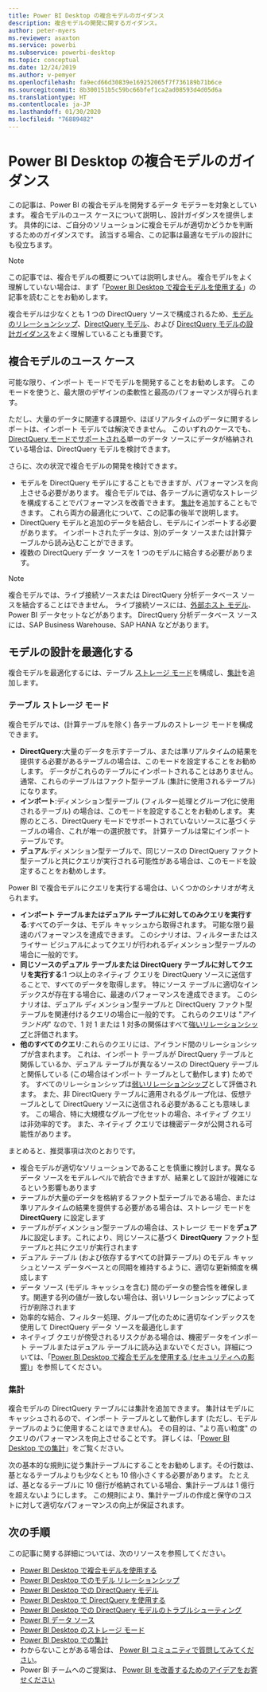 ```yaml
---
title: Power BI Desktop の複合モデルのガイダンス
description: 複合モデルの開発に関するガイダンス。
author: peter-myers
ms.reviewer: asaxton
ms.service: powerbi
ms.subservice: powerbi-desktop
ms.topic: conceptual
ms.date: 12/24/2019
ms.author: v-pemyer
ms.openlocfilehash: fa9ecd66d30839e169252065f7f736189b71b6ce
ms.sourcegitcommit: 8b300151b5c59bc66bfef1ca2ad08593d4d05d6a
ms.translationtype: HT
ms.contentlocale: ja-JP
ms.lasthandoff: 01/30/2020
ms.locfileid: "76889482"
---
```

# <a name="composite-model-guidance-in-power-bi-desktop"></a>Power BI Desktop の複合モデルのガイダンス

この記事は、Power BI の複合モデルを開発するデータ モデラーを対象としています。 複合モデルのユース ケースについて説明し、設計ガイダンスを提供します。 具体的には、ご自分のソリューションに複合モデルが適切かどうかを判断するためのガイダンスです。 該当する場合、この記事は最適なモデルの設計にも役立ちます。

> [!NOTE]
> この記事では、複合モデルの概要については説明しません。 複合モデルをよく理解していない場合は、まず「[Power BI Desktop で複合モデルを使用する](../desktop-composite-models.md)」の記事を読むことをお勧めします。
>
> 複合モデルは少なくとも 1 つの DirectQuery ソースで構成されるため、[モデルのリレーションシップ](../desktop-relationships-understand.md)、[DirectQuery モデル](../desktop-directquery-about.md)、および [DirectQuery モデルの設計ガイダンス](directquery-model-guidance.md)をよく理解していることも重要です。

## <a name="composite-model-use-cases"></a>複合モデルのユース ケース

可能な限り、インポート モードでモデルを開発することをお勧めします。 このモードを使うと、最大限のデザインの柔軟性と最高のパフォーマンスが得られます。

ただし、大量のデータに関連する課題や、ほぼリアルタイムのデータに関するレポートは、インポート モデルでは解決できません。 このいずれのケースでも、[DirectQuery モードでサポートされる](../power-bi-data-sources.md)単一のデータ ソースにデータが格納されている場合は、DirectQuery モデルを検討できます。

さらに、次の状況で複合モデルの開発を検討できます。

- モデルを DirectQuery モデルにすることもできますが、パフォーマンスを向上させる必要があります。 複合モデルでは、各テーブルに適切なストレージを構成することでパフォーマンスを改善できます。 [集計](../desktop-aggregations.md)を追加することもできます。 これら両方の最適化について、この記事の後半で説明します。
- DirectQuery モデルと追加のデータを結合し、モデルにインポートする必要があります。 インポートされたデータは、別のデータ ソースまたは計算テーブルから読み込むことができます。
- 複数の DirectQuery データ ソースを 1 つのモデルに結合する必要があります。

> [!NOTE]
> 複合モデルでは、ライブ接続ソースまたは DirectQuery 分析データベース ソースを結合することはできません。 ライブ接続ソースには、[外部ホスト モデル](../service-datasets-understand.md#external-hosted-models)、Power BI データセットなどがあります。 DirectQuery 分析データベース ソースには、SAP Business Warehouse、SAP HANA などがあります。

## <a name="optimize-model-design"></a>モデルの設計を最適化する

複合モデルを最適化するには、テーブル [ストレージ モード](../desktop-storage-mode.md)を構成し、[集計](../desktop-aggregations.md)を追加します。

### <a name="table-storage-mode"></a>テーブル ストレージ モード

複合モデルでは、(計算テーブルを除く) 各テーブルのストレージ モードを構成できます。

- **DirectQuery**:大量のデータを示すテーブル、または準リアルタイムの結果を提供する必要があるテーブルの場合は、このモードを設定することをお勧めします。 データがこれらのテーブルにインポートされることはありません。 通常、これらのテーブルはファクト型テーブル (集計に使用されるテーブル) になります。
- **インポート**:ディメンション型テーブル (フィルター処理とグループ化に使用されるテーブル) の場合は、このモードを設定することをお勧めします。 実際のところ、DirectQuery モードでサポートされていないソースに基づくテーブルの場合、これが唯一の選択肢です。 計算テーブルは常にインポート テーブルです。
- **デュアル**:ディメンション型テーブルで、同じソースの DirectQuery ファクト型テーブルと共にクエリが実行される可能性がある場合は、このモードを設定することをお勧めします。

Power BI で複合モデルにクエリを実行する場合は、いくつかのシナリオが考えられます。

- **インポート テーブルまたはデュアル テーブルに対してのみクエリを実行する**:すべてのデータは、モデル キャッシュから取得されます。 可能な限り最速のパフォーマンスを達成できます。 このシナリオは、フィルターまたはスライサー ビジュアルによってクエリが行われるディメンション型テーブルの場合に一般的です。
- **同じソースのデュアル テーブルまたは DirectQuery テーブルに対してクエリを実行する**:1 つ以上のネイティブ クエリを DirectQuery ソースに送信することで、すべてのデータを取得します。 特にソース テーブルに適切なインデックスが存在する場合に、最速のパフォーマンスを達成できます。 このシナリオは、デュアル ディメンション型テーブルと DirectQuery ファクト型テーブルを関連付けるクエリの場合に一般的です。 これらのクエリは "_アイランド内_" なので、1 対 1 または 1 対多の関係はすべて[強いリレーションシップ](../desktop-relationships-understand.md#strong-relationships)と評価されます。
- **他のすべてのクエリ**:これらのクエリには、アイランド間のリレーションシップが含まれます。 これは、インポート テーブルが DirectQuery テーブルと関係しているか、デュアル テーブルが異なるソースの DirectQuery テーブルと関係している (この場合はインポート テーブルとして動作します) ためです。 すべてのリレーションシップは[弱いリレーションシップ](../desktop-relationships-understand.md#weak-relationships)として評価されます。 また、非 DirectQuery テーブルに適用されるグループ化は、仮想テーブルとして DirectQuery ソースに送信される必要があることも意味します。 この場合、特に大規模なグループ化セットの場合、ネイティブ クエリは非効率的です。 また、ネイティブ クエリでは機密データが公開される可能性があります。

まとめると、推奨事項は次のとおりです。

- 複合モデルが適切なソリューションであることを慎重に検討します。異なるデータ ソースをモデルレベルで統合できますが、結果として設計が複雑になるという影響もあります
- テーブルが大量のデータを格納するファクト型テーブルである場合、または準リアルタイムの結果を提供する必要がある場合は、ストレージ モードを **DirectQuery** に設定します
- テーブルがディメンション型テーブルの場合は、ストレージ モードを**デュアル**に設定します。これにより、同じソースに基づく **DirectQuery** ファクト型テーブルと共にクエリが実行されます
- デュアル テーブル (および依存するすべての計算テーブル) のモデル キャッシュとソース データベースとの同期を維持するように、適切な更新頻度を構成します
- データ ソース (モデル キャッシュを含む) 間のデータの整合性を確保します。関連する列の値が一致しない場合は、弱いリレーションシップによって行が削除されます
- 効率的な結合、フィルター処理、グループ化のために適切なインデックスを使用して DirectQuery データ ソースを最適化します
- ネイティブ クエリが傍受されるリスクがある場合は、機密データをインポート テーブルまたはデュアル テーブルに読み込まないでください。詳細については、「[Power BI Desktop で複合モデルを使用する (セキュリティへの影響)](../desktop-composite-models.md#security-implications)」を参照してください。

### <a name="aggregations"></a>集計

複合モデルの DirectQuery テーブルには集計を追加できます。 集計はモデルにキャッシュされるので、インポート テーブルとして動作します (ただし、モデル テーブルのように使用することはできません)。 その目的は、"より高い粒度" のクエリのパフォーマンスを向上させることです。 詳しくは、「[Power BI Desktop での集計](../desktop-aggregations.md)」をご覧ください。

次の基本的な規則に従う集計テーブルにすることをお勧めします。その行数は、基となるテーブルよりも少なくとも 10 倍小さくする必要があります。 たとえば、基となるテーブルに 10 億行が格納されている場合、集計テーブルは 1 億行を超えないようにします。 この規則により、集計テーブルの作成と保守のコストに対して適切なパフォーマンスの向上が保証されます。

## <a name="next-steps"></a>次の手順

この記事に関する詳細については、次のリソースを参照してください。

- [Power BI Desktop で複合モデルを使用する](../desktop-composite-models.md)
- [Power BI Desktop でのモデル リレーションシップ](../desktop-relationships-understand.md)
- [Power BI Desktop での DirectQuery モデル](../desktop-directquery-about.md)
- [Power BI Desktop で DirectQuery を使用する](../desktop-use-directquery.md)
- [Power BI Desktop での DirectQuery モデルのトラブルシューティング](../desktop-directquery-troubleshoot.md)
- [Power BI データ ソース](../power-bi-data-sources.md)
- [Power BI Desktop のストレージ モード](../desktop-storage-mode.md)
- [Power BI Desktop での集計](../desktop-aggregations.md)
- わからないことがある場合は、 [Power BI コミュニティで質問してみてください](https://community.powerbi.com/)。
- Power BI チームへのご提案は、 [Power BI を改善するためのアイデアをお寄せください](https://ideas.powerbi.com)
